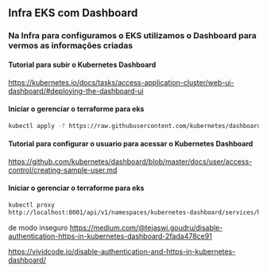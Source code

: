 ## Infra EKS com Dashboard
### Na Infra para configuramos o EKS utilizamos o Dashboard para vermos as informações criadas
#### Tutorial para subir o Kubernetes Dashboard
https://kubernetes.io/docs/tasks/access-application-cluster/web-ui-dashboard/#deploying-the-dashboard-ui
#### Iniciar o gerenciar o terraforme para eks
```sh
kubectl apply -f https://raw.githubusercontent.com/kubernetes/dashboard/v2.7.0/aio/deploy/recommended.yaml
```

#### Tutorial para configurar o usuario para acessar o Kubernetes Dashboard
https://github.com/kubernetes/dashboard/blob/master/docs/user/access-control/creating-sample-user.md
#### Iniciar o gerenciar o terraforme para eks
```sh
kubectl proxy
http://localhost:8001/api/v1/namespaces/kubernetes-dashboard/services/https:kubernetes-dashboard:/proxy/.
```
de modo inseguro
https://medium.com/@tejaswi.goudru/disable-authentication-https-in-kubernetes-dashboard-2fada478ce91

https://vividcode.io/disable-authentication-and-https-in-kubernetes-dashboard/